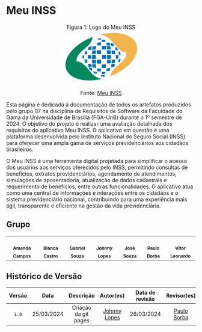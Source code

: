 # Meu INSS
<p align="center" > <font>Figura 1: Logo do Meu INSS</font> <br><img style="border: 2px solid white; border-radius: 30%" src="imagens/inss-logo.png" width = 40%></p>
<p align="center" > <font>Fonte: <a href="https://meu.inss.gov.br/#/login">Meu INSS</a></font> <br></p>

Esta página é dedicada à documentação de todos os artefatos produzidos pelo grupo 07 na disciplina de Requisitos de Software da Faculdade do Gama da Universidade de Brasília (FGA-UnB) durante o 1º semestre de 2024. O objetivo do projeto é realizar uma avaliação detalhada dos requisitos do aplicativo Meu INSS. O aplicativo em questão é uma plataforma desenvolvida pelo Instituto Nacional do Seguro Social (INSS) para oferecer uma ampla gama de serviços previdenciários aos cidadãos brasileiros.

O Meu INSS é uma ferramenta digital projetada para simplificar o acesso dos usuários aos serviços oferecidos pelo INSS, permitindo consultas de benefícios, extratos previdenciários, agendamento de atendimentos, simulações de aposentadoria, atualização de dados cadastrais e requerimento de benefícios, entre outras funcionalidades. O aplicativo atua como uma central de informações e interações entre os cidadãos e o sistema previdenciário nacional, contribuindo para uma experiência mais ágil, transparente e eficiente na gestão da vida previdenciária.
## Grupo
<table>
  <tr>
    <td align="center"><a href="https://github.com/acamposs"><img style="border-radius: 50%;" src="https://github.com/acamposs.png" width="100px;" alt=""/><br /><sub><b>Amanda Campos</b></sub></a><br /><a href="Link git" title="Rocketseat"></a></td>
    <td align="center"><a href="https://github.com/BiancaPatrocinio7"><img style="border-radius: 50%;" src="https://github.com/BiancaPatrocinio7.png" width="100px;" alt=""/><br /><sub><b>Bianca Castro</b></sub></a><br /><a href="Link git" title="Rocketseat"></a></td>
    <td align="center"><a href="https://github.com/GabrielMS00"><img style="border-radius: 50%;" src="https://github.com/GabrielMS00.png" width="100px;" alt=""/><br /><sub><b>Gabriel Souza</b></sub></a><br /><a href="Link git" title="Rocketseat"></a></td>
        <td align="center"><a href="https://github.com/JohnnyLopess"><img style="border-radius: 50%;" src="https://github.com/JohnnyLopess.png" width="100px;" alt=""/><br /><sub><b>Johnny Lopes</b></sub></a><br />
        <td align="center"><a href="https://github.com/JoseFilipi"><img style="border-radius: 50%;" src="https://github.com/JoseFilipi.png" width="100px;" alt=""/><br /><sub><b>José Souza</b></sub></a><br />
    <td align="center"><a href="https://github.com/paulohborba"><img style="border-radius: 50%;" src="https://github.com/paulohborba.png" width="100px;" alt=""/><br /><sub><b>Paulo Borba</b></sub></a><br />
    <td align="center"><a href="https://github.com/vitorfleonardo"><img style="border-radius: 50%;" src="https://github.com/vitorfleonardo.png" width="100px;" alt=""/><br /><sub><b>Vitor Leonardo</b></sub></a><br />
  </tr>
</table>

## Histórico de Versão
| Versão | Data | Descrição | Autor(es) | Data de revisão | Revisor(es) |
| :-: | :-: | :-: | :-: | :-: | :-: |
| `1.0` | 25/03/2024  | Criação da git pages | [Johnny Lopes](https://github.com/JohnnyLopess) | 26/03/2024 | [Paulo Borba](https://github.com/paulohborba) |